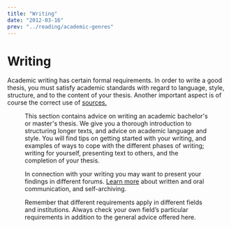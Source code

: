 ```yaml
---
title: "Writing"
date: "2012-03-16"
prev: "../reading/academic-genres"
---
```


# Writing

Academic writing has certain formal requirements. In order to write a good thesis, you must satisfy academic standards with regard to language, style, structure, and to the content of your thesis. Another important aspect is of course the correct use of [sources.](/en/sources-and-references/how-to-cite/)

<Figure
  src="/images/illustrasjoner_skriving_500x450.png"
  caption=""
  type="right"
/>

This section contains advice on writing an academic bachelor's or master's thesis. We give you a thorough introduction to structuring longer texts, and advice on academic language and style. You will find tips on getting started with your writing, and examples of ways to cope with the different phases of writing; writing for yourself, presenting text to others, and the completion of your thesis.

In connection with your writing you may want to present your findings in different forums. [Learn more](/en/writing/disseminating-your-thesis/ "Disseminating your thesis") about written and oral communication, and self-archiving.

Remember that different requirements apply in different fields and institutions. Always check your own field’s particular requirements in addition to the general advice offered here.
